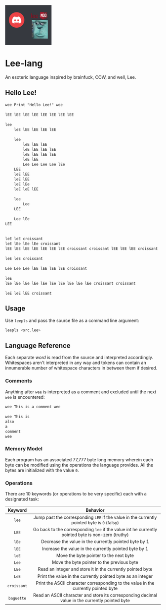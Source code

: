 <img src="./img.png" alt="Lee">

# Lee-lang

An esoteric language inspired by brainfuck, COW, and well, Lee.

## Hello Lee!

```
wee Print "Hello Lee!" wee

lEE lEE lEE lEE lEE lEE lEE lEE 

lee 
    leE lEE lEE lEE lEE

    lee
        leE lEE lEE
        leE lEE lEE lEE
        leE lEE lEE lEE
        leE lEE
        Lee Lee Lee Lee lEe
    LEE
    leE lEE
    leE lEE
    leE lEe
    leE leE lEE

    lee
        Lee
    LEE

    Lee lEe
LEE


leE leE croissant
leE lEe lEe lEe croissant
lEE lEE lEE lEE lEE lEE lEE croissant croissant lEE lEE lEE croissant

leE leE croissant

Lee Lee Lee lEE lEE lEE lEE croissant

leE 
lEe lEe lEe lEe lEe lEe lEe lEe lEe lEe croissant croissant

leE leE lEE croissant
```

## Usage

Use `leepls` and pass the source file as a command line argument:

```bash
leepls <src.lee>
```

## Language Reference

Each separate *word* is read from the source and interpreted accordingly. Whitespaces aren't interpreted in any way and tokens can contain an innumerable number of whitespace characters in between them if desired.

### Comments

Anything after `wee` is interpreted as a comment and excluded until the next `wee` is encountered:

```
wee This is a comment wee

wee This is 
also 
a 
comment 
wee
```

### Memory Model

Each program has an associated 77,777 byte long memory wherein each byte can be modified using the operations the language provides. All the bytes are initialized with the value `0`.

### Operations

There are 10 keywords (or operations to be very specific) each with a designated task:

| Keyword | Behavior |
|:---:|:---:|
|`lee`|Jump past the corresponding `LEE` if the value in the currently pointed byte is `0` (falsy)|
|`LEE`|Go back to the corresponding `lee` if the value int he currently pointed byte is non-zero (truthy)|
|`lEe`|Decrease the value in the currently pointed byte by 1|
|`lEE`|Increase the value in the currently pointed byte by 1|
|`leE`|Move the byte pointer to the next byte|
|`Lee`|Move the byte pointer to the previous byte|
|`LEe`|Read an integer and store it in the currently pointed byte|
|`LeE`|Print the value in the currently pointed byte as an integer|
|`croissant`|Print the ASCII character corresponding to the value in the currently pointed byte|
|`baguette`|Read an ASCII character and store its corresponding decimal value in the currently pointed byte|
